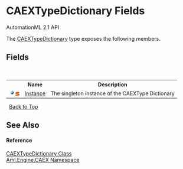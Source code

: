 # CAEXTypeDictionary Fields
AutomationML 2.1 API 

The <a href="T_Aml_Engine_CAEX_CAEXTypeDictionary">CAEXTypeDictionary</a> type exposes the following members.


## Fields
&nbsp;<table><tr><th></th><th>Name</th><th>Description</th></tr><tr><td>![Public field](media/pubfield.gif "Public field")![Static member](media/static.gif "Static member")</td><td><a href="F_Aml_Engine_CAEX_CAEXTypeDictionary_Instance">Instance</a></td><td>
The singleton instance of the CAEXType Dictionary</td></tr></table>&nbsp;
<a href="#caextypedictionary-fields">Back to Top</a>

## See Also


#### Reference
<a href="T_Aml_Engine_CAEX_CAEXTypeDictionary">CAEXTypeDictionary Class</a><br /><a href="N_Aml_Engine_CAEX">Aml.Engine.CAEX Namespace</a><br />